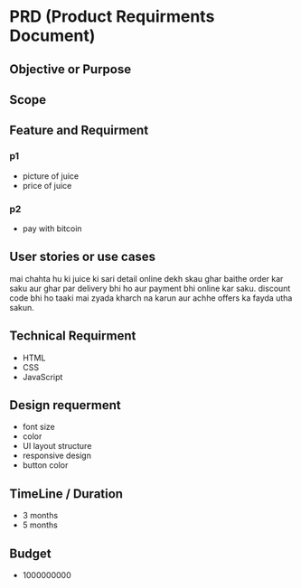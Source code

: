 # PRD (Product Requirments Document) 

  ## Objective or Purpose
  ## Scope
  ## Feature and Requirment
   ### p1 
  - picture of juice
  - price of juice
   ### p2
   - pay with bitcoin
  ## User stories or use cases
 mai chahta hu ki juice ki sari detail online dekh skau ghar baithe order kar saku aur ghar par delivery bhi ho aur payment bhi online kar saku. discount code bhi ho taaki mai zyada kharch na karun aur achhe offers ka fayda utha sakun.

## Technical Requirment
- HTML
- CSS
- JavaScript
  
## Design requerment
 - font size
 - color
 - UI layout structure
 - responsive design
 - button color

## TimeLine / Duration 
- 3 months 
- 5 months

## Budget
- 1000000000